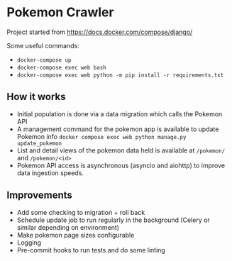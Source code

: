 # Pokemon Crawler

Project started from https://docs.docker.com/compose/django/

Some useful commands:

* `docker-compose up`
* `docker-compose exec web bash`
* `docker-compose exec web python -m pip install -r requirements.txt`


## How it works

- Initial population is done via a data migration which calls the Pokemon API
- A management command for the pokemon app is available to update Pokemon info
    `docker compose exec web python manage.py update_pokemon`
- List and detail views of the pokemon data held is available at `/pokemon/` and `/pokemon/<id>`
- Pokemon API access is asynchronous (asyncio and aiohttp) to improve data ingestion speeds.



## Improvements
- Add some checking to migration + roll back
- Schedule update job to run regularly in the background (Celery or similar depending on environment)
- Make pokemon page sizes configurable
- Logging
- Pre-commit hooks to run tests and do some linting
